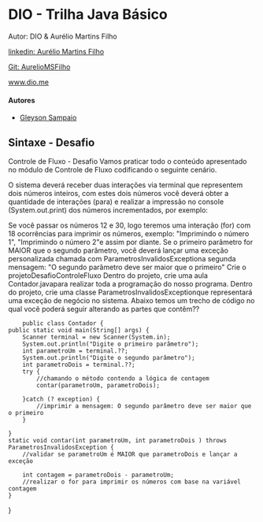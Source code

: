 
# DIO - Trilha Java Básico
Autor: DIO & Aurélio Martins Filho

[linkedin: Aurélio Martins Filho](https://www.linkedin.com/in/aureliomartinsfilho/)

[Git: AurelioMSFilho](https://github.com/AurelioMsFilho)


www.dio.me

#### Autores
- [Gleyson Sampaio](https://github.com/glysns)

## Sintaxe - Desafio
Controle de Fluxo - Desafio
Vamos praticar todo o conteúdo apresentado no módulo de Controle de Fluxo codificando o seguinte cenário.

O sistema deverá receber duas interações via terminal que representem dois números inteiros, com estes dois números você deverá obter a quantidade de interações (para) e realizar a impressão no console (System.out.print) dos números incrementados, por exemplo:

Se você passar os números 12 e 30, logo teremos uma interação (for) com 18 ocorrências para imprimir os números, exemplo: "Imprimindo o número 1", "Imprimindo o número 2"e assim por diante.
Se o primeiro parâmetro for MAIOR que o segundo parâmetro, você deverá lançar uma exceção personalizada chamada com ParametrosInvalidosExceptiona segunda mensagem: "O segundo parâmetro deve ser maior que o primeiro"
Crie o projetoDesafioControleFluxo
Dentro do projeto, crie uma aula Contador.javapara realizar toda a programação do nosso programa.
Dentro do projeto, crie uma classe ParametrosInvalidosExceptionque representará uma exceção de negócio no sistema.
Abaixo temos um trecho de código no qual você poderá seguir alterando as partes que contêm??





		
		public class Contador {
	public static void main(String[] args) {
		Scanner terminal = new Scanner(System.in);
		System.out.println("Digite o primeiro parâmetro");
		int parametroUm = terminal.??;
		System.out.println("Digite o segundo parâmetro");
		int parametroDois = terminal.??;
        try {
			//chamando o método contendo a lógica de contagem
			contar(parametroUm, parametroDois);
		
		}catch (? exception) {
			//imprimir a mensagem: O segundo parâmetro deve ser maior que o primeiro
		}
		
	}
	static void contar(int parametroUm, int parametroDois ) throws ParametrosInvalidosException {
		//validar se parametroUm é MAIOR que parametroDois e lançar a exceção
		
		int contagem = parametroDois - parametroUm;
		//realizar o for para imprimir os números com base na variável contagem
	}
}